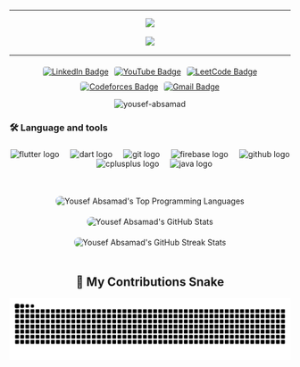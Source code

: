 <hr>
<p align="center">
  <a href="https://github.com/DenverCoder1/readme-typing-svg">
    <img src="https://readme-typing-svg.herokuapp.com?font=Time+New+Roman&color=6AA6F8&size=25&center=true&vCenter=true&width=700&height=100&lines=Hello,+I'm+Yousef+Abdel+Samad;Fresh+Computer+Science+Graduate;Flutter+Developer;Always+Learning+and+Improving">
  </a>
</p>

<div align="center">
  <img height="250" src="https://media1.giphy.com/media/v1.Y2lkPTc5MGI3NjExZnU5Z2FsYWs3eTBlZTN2YmgybXk4aHMzejVnejJ1azU0ZWE2bGhtYSZlcD12MV9pbnRlcm5hbF9naWZfYnlfaWQmY3Q9Zw/Dh5q0sShxgp13DwrvG/giphy.gif"  />
</div>

<hr>

<p align="center" style="margin: 20px 0;">
  <style>
    .social-badges {
      display: flex;
      justify-content: center;
      gap: 10px;
      flex-wrap: wrap;
    }
    .social-badges a {
      transition: transform 0.3s ease, opacity 0.3s ease;
    }
    .social-badges a:hover {
      transform: translateY(-3px);
      opacity: 0.9;
    }
    .social-badges img {
      height: 30px;
      border-radius: 4px;
    }
    @media (max-width: 600px) {
      .social-badges {
        gap: 8px;
      }
      .social-badges img {
        height: 25px;
      }
    }
  </style>
  <div class="social-badges">
    <a href="https://www.linkedin.com/in/yousef-absamad/" target="_blank" aria-label="Yousef Absamad's LinkedIn Profile">
      <img src="https://img.shields.io/badge/LinkedIn-0077B5?style=flat-square&logo=linkedin&logoColor=white" alt="LinkedIn Badge"/>
    </a>
    <a href="https://www.youtube.com/@YousefAbsamad" target="_blank" aria-label="Yousef Absamad's YouTube Channel">
      <img src="https://img.shields.io/badge/YouTube-FF0000?style=flat-square&logo=youtube&logoColor=white" alt="YouTube Badge"/>
    </a>
    <a href="https://leetcode.com/u/yousef-absamad/" target="_blank" aria-label="Yousef Absamad's LeetCode Profile">
      <img src="https://img.shields.io/badge/LeetCode-FFA116?style=flat-square&logo=leetcode&logoColor=white" alt="LeetCode Badge"/>
    </a>
    <a href="https://codeforces.com/profile/3bd_elsamad" target="_blank" aria-label="Yousef Absamad's Codeforces Profile">
      <img src="https://img.shields.io/badge/Codeforces-1F8ACB?style=flat-square&logo=codeforces&logoColor=white" alt="Codeforces Badge"/>
    </a>
    <a href="mailto:yousef.absamad@gmail.com" target="_blank" aria-label="Email Yousef Absamad">
      <img src="https://img.shields.io/badge/Gmail-D14836?style=flat-square&logo=gmail&logoColor=white" alt="Gmail Badge"/>
    </a>
  </div>
</p>

<p align="center">
  <img src="https://komarev.com/ghpvc/?username=yousef-absamad&label=Profile%20views&color=0e75b6&style=flat" alt="yousef-absamad" height="30"/>
</p>

###

<h3 align="left">🛠 Language and tools</h3>

###

<div align="center">
  <img src="https://cdn.jsdelivr.net/gh/devicons/devicon/icons/flutter/flutter-original.svg" height="40" alt="flutter logo"  />
  <img width="12" />
  <img src="https://cdn.jsdelivr.net/gh/devicons/devicon/icons/dart/dart-original.svg" height="40" alt="dart logo"  />
  <img width="12" />
  <img src="https://cdn.jsdelivr.net/gh/devicons/devicon/icons/git/git-original.svg" height="40" alt="git logo"  />
  <img width="12" />
  <img src="https://cdn.jsdelivr.net/gh/devicons/devicon/icons/firebase/firebase-plain-wordmark.svg" height="40" alt="firebase logo"  />
  <img width="12" />
  <img src="https://cdn.jsdelivr.net/gh/devicons/devicon/icons/github/github-original.svg" height="40" alt="github logo"  />
  <img width="12" />
  <img src="https://cdn.jsdelivr.net/gh/devicons/devicon/icons/cplusplus/cplusplus-original.svg" height="40" alt="cplusplus logo"  />
  <img width="12" />
  <img src="https://cdn.jsdelivr.net/gh/devicons/devicon/icons/java/java-original.svg" height="40" alt="java logo"  />
</div>

###

<div style="margin: 30px 0;">
  <style>
    .stats-container {
      display: grid;
      grid-template-columns: repeat(auto-fit, minmax(300px, 1fr));
      gap: 20px;
      justify-items: center;
      padding: 20px;
      max-width: 1200px;
      margin: 0 auto;
    }
    .stats-card {
      transition: transform 0.3s ease, box-shadow 0.3s ease;
      border-radius: 8px;
      overflow: hidden;
    }
    .stats-card:hover {
      transform: translateY(-5px);
      box-shadow: 0 6px 12px rgba(0, 0, 0, 0.15);
    }
    .stats-card img {
      width: 100%;
      height: auto;
      display: block;
    }
    @media (max-width: 600px) {
      .stats-container {
        grid-template-columns: 1fr;
        padding: 10px;
      }
      .stats-card {
        max-width: 90%;
      }
    }
  </style>
  <div class="stats-container">
    <div class="stats-card" aria-label="Yousef Absamad's Top Programming Languages">
      <img src="https://github-readme-stats.vercel.app/api/top-langs?username=yousef-absamad&show_icons=true&locale=en&layout=compact" alt="Yousef Absamad's Top Programming Languages" />
    </div>
    <div class="stats-card" aria-label="Yousef Absamad's GitHub Stats">
      <img src="https://github-readme-stats.vercel.app/api?username=yousef-absamad&show_icons=true&locale=en" alt="Yousef Absamad's GitHub Stats" />
    </div>
    <div class="stats-card" aria-label="Yousef Absamad's GitHub Streak Stats">
      <img src="https://github-readme-streak-stats.herokuapp.com/?user=yousef-absamad&" alt="Yousef Absamad's GitHub Streak Stats" />
    </div>
  </div>
</div>

<h2 align="center">🐍 My Contributions Snake</h2>

<p align="center">
  <img src="https://raw.githubusercontent.com/yousef-absamad/yousef-absamad/output/dist/snake.svg" alt="Snake animation" />
</p>
